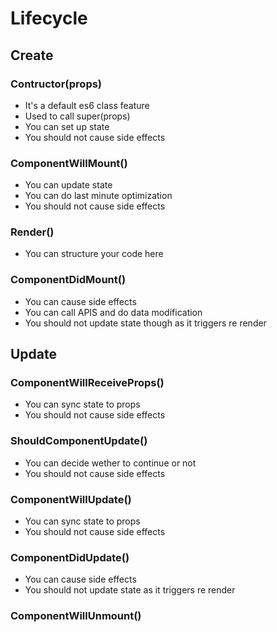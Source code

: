 # Lifecycle

## Create

### Contructor(props)

- It's a default es6 class feature
- Used to call super(props)
- You can set up state
- You should not cause side effects

### ComponentWillMount()

- You can update state
- You can do last minute optimization
- You should not cause side effects

### Render()

- You can structure your code here

### ComponentDidMount()

- You can cause side effects
- You can call APIS and do data modification
- You should not update state though as it triggers re render

## Update

### ComponentWillReceiveProps()

- You can sync state to props
- You should not cause side effects

### ShouldComponentUpdate()

- You can decide wether to continue or not
- You should not cause side effects

### ComponentWillUpdate()

- You can sync state to props
- You should not cause side effects

### ComponentDidUpdate()

- You can cause side effects
- You should not update state as it triggers re render

### ComponentWillUnmount()

